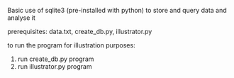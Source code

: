 Basic use of sqlite3 (pre-installed with python) to store and query data and analyse it

prerequisites: data.txt, create_db.py, illustrator.py

to run the program for illustration purposes:
1) run create_db.py program
2) run illustrator.py program
